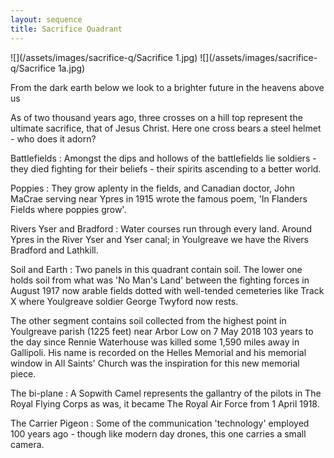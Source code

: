 ```yaml
---
layout: sequence
title: Sacrifice Quadrant
---
```


![](/assets/images/sacrifice-q/Sacrifice 1.jpg)
![](/assets/images/sacrifice-q/Sacrifice 1a.jpg)

From the dark earth below we look to a brighter future in the heavens above us

As of two thousand years ago, three crosses on a hill top represent the ultimate sacrifice, that of Jesus Christ. Here one cross bears a steel helmet - who does it adorn?

Battlefields
: Amongst the dips and hollows of the battlefields lie soldiers - they died fighting for their beliefs - their spirits ascending to a better world.

Poppies
: They grow aplenty in the fields, and Canadian doctor, John MaCrae serving near Ypres in 1915 wrote the famous poem, 'In Flanders Fields where poppies grow'.

Rivers Yser and Bradford
: Water courses run through every land. Around Ypres in the River Yser and Yser canal; in Youlgreave we have the Rivers Bradford and Lathkill.

Soil and Earth
: Two panels in this quadrant contain soil. The lower one holds soil from what was 'No Man's Land' between the fighting forces in August 1917 now arable fields dotted with well-tended cemeteries like Track X where Youlgreave soldier George Twyford now rests.

  The other segment contains soil collected from the highest point in Youlgreave parish (1225 feet) near Arbor Low on 7 May 2018 103 years to the day since Rennie Waterhouse was killed some 1,590 miles away in Gallipoli. His name is recorded on the Helles Memorial and his memorial window in All Saints' Church was the inspiration for this new memorial piece.

The bi-plane
: A Sopwith Camel represents the gallantry of the pilots in The Royal Flying Corps as was, it became The Royal Air Force from 1 April 1918.

The Carrier Pigeon
: Some of the communication 'technology' employed 100 years ago - though like modern day drones, this one carries a small camera.
